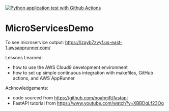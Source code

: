 [![Python application test with Github Actions](https://github.com/MRWilliamsGit/MicroServicesDemo/actions/workflows/main.yml/badge.svg)](https://github.com/MRWilliamsGit/MicroServicesDemo/actions/workflows/main.yml)

# MicroServicesDemo

To see microservice output: https://jzayb7zvyf.us-east-1.awsapprunner.com/

Lessons Learned:
- how to use the AWS Cloud9 development environment
- how to set up simple continuous integration with makefiles, GitHub actions, and AWS AppRunner

Acknowledgements:
- code sourced from https://github.com/noahgift/fastapi
- FastAPI tutorial from https://www.youtube.com/watch?v=XBBDqLf23Og

